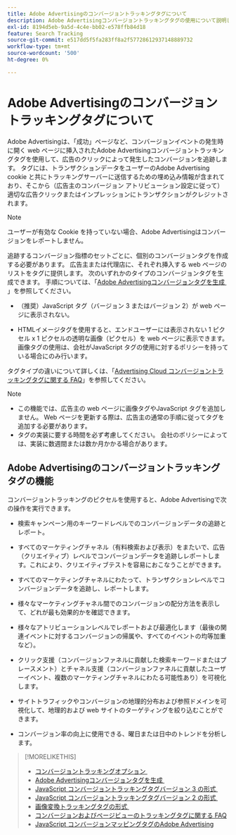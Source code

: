 ```yaml
---
title: Adobe Advertisingのコンバージョントラッキングタグについて
description: Adobe Advertisingコンバージョントラッキングタグの使用について説明します。
exl-id: 8194d5eb-9a5d-4c4e-bb02-e578ffb84d18
feature: Search Tracking
source-git-commit: e517dd5f5fa283ff8a2f57728612937148889732
workflow-type: tm+mt
source-wordcount: '500'
ht-degree: 0%

---
```


# Adobe Advertisingのコンバージョントラッキングタグについて

Adobe Advertisingは、「成功」ページなど、コンバージョンイベントの発生時に開く web ページに挿入されたAdobe Advertisingコンバージョントラッキングタグを使用して、広告のクリックによって発生したコンバージョンを追跡します。 タグには、トランザクションデータをユーザーのAdobe Advertising cookie と共にトラッキングサーバーに送信するための埋め込み情報が含まれており、そこから（広告主のコンバージョン アトリビューション設定に従って）適切な広告クリックまたはインプレッションにトランザクションがクレジットされます。

>[!NOTE]
>
>ユーザーが有効な Cookie を持っていない場合、Adobe Advertisingはコンバージョンをレポートしません。

追跡するコンバージョン指標のセットごとに、個別のコンバージョンタグを作成する必要があります。 広告主または代理店に、それぞれ挿入する web ページのリストをタグに提供します。 次のいずれかのタイプのコンバージョンタグを生成できます。 手順については、「[Adobe Advertisingコンバージョンタグを生成 &#x200B;](/help/search-social-commerce/tools/conversion-tag-generate.md)」を参照してください。

* （推奨）JavaScript タグ（バージョン 3 またはバージョン 2）が web ページに表示されない。

* HTMLイメージタグを使用すると、エンドユーザーには表示されない 1 ピクセル x 1 ピクセルの透明な画像（ピクセル）を web ページに表示できます。 画像タグの使用は、会社がJavaScript タグの使用に対するポリシーを持っている場合にのみ行います。

タグタイプの違いについて詳しくは、「[Advertising Cloud コンバージョントラッキングタグに関する FAQ](/help/search-social-commerce/tracking/faqs-conversion-page-view-tracking-tags.md)」を参照してください。

>[!NOTE]
>
>* この機能では、広告主の web ページに画像タグやJavaScript タグを追加しません。 Web ページを更新する際は、広告主の通常の手順に従ってタグを追加する必要があります。
>* タグの実装に要する時間を必ず考慮してください。 会社のポリシーによっては、実装に数週間または数か月かかる場合があります。

## Adobe Advertisingのコンバージョントラッキングタグの機能

コンバージョントラッキングのピクセルを使用すると、Adobe Advertisingで次の操作を実行できます。

* 検索キャンペーン用のキーワードレベルでのコンバージョンデータの追跡とレポート。

* すべてのマーケティングチャネル（有料検索および表示）をまたいで、広告（クリエイティブ）レベルでコンバージョンデータを追跡しレポートします。これにより、クリエイティブテストを容易におこなうことができます。

* すべてのマーケティングチャネルにわたって、トランザクションレベルでコンバージョンデータを追跡し、レポートします。

* 様々なマーケティングチャネル間でのコンバージョンの配分方法を表示して、どれが最も効果的かを確認できます。

* 様々なアトリビューションレベルでレポートおよび最適化します（最後の関連イベントに対するコンバージョンの帰属や、すべてのイベントの均等加重など）。

* クリック支援（コンバージョンファネルに貢献した検索キーワードまたはプレースメント）とチャネル支援（コンバージョンファネルに貢献したユーザーイベント、複数のマーケティングチャネルにわたる可能性あり）を可視化します。

* サイトトラフィックやコンバージョンの地理的分布および参照ドメインを可視化して、地理的および web サイトのターゲティングを絞り込むことができます。

* コンバージョン率の向上に使用できる、曜日または日中のトレンドを分析します。

>[!MORELIKETHIS]
>
>* [&#x200B; コンバージョントラッキングオプション &#x200B;](conversion-tracking-about.md)
>* [Adobe Advertisingコンバージョンタグを生成 &#x200B;](/help/search-social-commerce/tools/conversion-tag-generate.md)
>* [JavaScript コンバージョントラッキングタグバージョン 3 の形式 &#x200B;](format-conversion-tag-jsv3.md)
>* [JavaScript コンバージョントラッキングタグバージョン 2 の形式 &#x200B;](format-conversion-tag-jsv2.md)
>* [&#x200B; 画像変換トラッキングタグの形式 &#x200B;](format-conversion-tag-image.md)
>* [&#x200B; コンバージョンおよびページビューのトラッキングタグに関する FAQ](faqs-conversion-page-view-tracking-tags.md)
>* [JavaScript コンバージョンマッピングタグのAdobe Advertising](/help/search-social-commerce/tracking/itp-conversion-mapping-tag.md)
